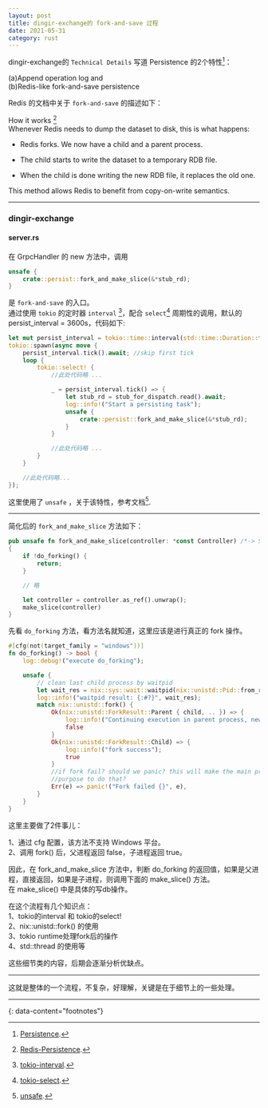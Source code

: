 ```yaml
---
layout: post
title: dingir-exchange的 fork-and-save 过程
date: 2021-05-31
category: rust
---
```


dingir-exchange的 `Technical Details` 写道 Persistence 的2个特性[^1]：  

(a)Append operation log and  
(b)Redis-like fork-and-save persistence  

Redis 的文档中关于 `fork-and-save` 的描述如下：  

How it works [^2]  
Whenever Redis needs to dump the dataset to disk, this is what happens:  

* Redis forks. We now have a child and a parent process.  

* The child starts to write the dataset to a temporary RDB file.  

* When the child is done writing the new RDB file, it replaces the old one.  

This method allows Redis to benefit from copy-on-write semantics.  

***

### dingir-exchange 
#### server.rs
在 GrpcHandler 的 new 方法中，调用  

```rust
unsafe {
    crate::persist::fork_and_make_slice(&*stub_rd);
}
```

是 `fork-and-save` 的入口。  
通过使用 `tokio` 的定时器 `interval` [^3]，配合 `select`[^4] 周期性的调用，默认的 persist_interval = 3600s，代码如下:  

```rust
let mut persist_interval = tokio::time::interval(std::time::Duration::from_secs(stub.settings.persist_interval as u64));
tokio::spawn(async move {
    persist_interval.tick().await; //skip first tick
    loop {
        tokio::select! {
            //此处代码略 ...

            _ = persist_interval.tick() => {
                let stub_rd = stub_for_dispatch.read().await;
                log::info!("Start a persisting task");
                unsafe {
                    crate::persist::fork_and_make_slice(&*stub_rd);
                }
            }

            //此处代码略 ...
        }
    }

    //此处代码略...
});
```
这里使用了 `unsafe` ，关于该特性，参考文档[^5].  

***

简化后的 `fork_and_make_slice` 方法如下：  

```rust
pub unsafe fn fork_and_make_slice(controller: *const Controller) /*-> SimpleResult*/
{    
    if !do_forking() {
        return;
    }

    // 略

    let controller = controller.as_ref().unwrap();
    make_slice(controller)
}
```

先看 `do_forking` 方法，看方法名就知道，这里应该是进行真正的 fork 操作。  

```rust
#[cfg(not(target_family = "windows"))]
fn do_forking() -> bool {
    log::debug!("execute do_forking");

    unsafe {
        // clean last child process by waitpid
        let wait_res = nix::sys::wait::waitpid(nix::unistd::Pid::from_raw(-1), Some(nix::sys::wait::WaitPidFlag::WNOHANG));
        log::info!("waitpid result: {:#?}", wait_res);
        match nix::unistd::fork() {
            Ok(nix::unistd::ForkResult::Parent { child, .. }) => {
                log::info!("Continuing execution in parent process, new child has pid: {}", child);
                false
            }
            Ok(nix::unistd::ForkResult::Child) => {
                log::info!("fork success");
                true
            }
            //if fork fail? should we panic? this will make the main process exit
            //purpose to do that?
            Err(e) => panic!("Fork failed {}", e),
        }
    }
}
```

这里主要做了2件事儿：  

1、通过 cfg 配置，该方法不支持 Windows 平台。  
2、调用 fork() 后，父进程返回 false，子进程返回 true。  

因此，在 fork_and_make_slice 方法中，判断 do_forking 的返回值，如果是父进程，直接返回，如果是子进程，则调用下面的 make_slice() 方法。   
在 make_slice() 中是具体的写db操作。  

在这个流程有几个知识点：  
1、tokio的interval 和 tokio的select!  
2、nix::unistd::fork() 的使用  
3、tokio runtime处理fork后的操作  
4、std::thread 的使用等  

这些细节类的内容，后期会逐渐分析优缺点。  

***

这就是整体的一个流程，不复杂，好理解，关键是在于细节上的一些处理。  

---
{: data-content="footnotes"}

[^1]: [Persistence](https://github.com/Fluidex/dingir-exchange).  
[^2]: [Redis-Persistence](https://redis.io/topics/persistence).  
[^3]: [tokio-interval](https://docs.rs/tokio/1.6.1/tokio/time/fn.interval.html).  
[^4]: [tokio-select](https://docs.rs/tokio/1.6.1/tokio/macro.select.html).  
[^5]: [unsafe](https://doc.rust-lang.org/book/ch19-01-unsafe-rust.html).  

